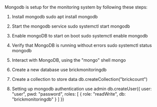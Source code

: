 Mongodb is setup for the monitoring system by following these steps:

1. Install mongodb
sudo apt install mongodb

2. Start the mongodb service
sudo systemctl start mongodb

3. Enable mongoDB to start on boot
sudo systemctl enable mongodb

4. Verify that MongoDB is running without errors
sudo systemctl status mongodb

5. Interact with MongoDB, using the "mongo" shell
mongo

6. Create a new database
use brickmonitoringdb

7. Create a collection to store data
db.createCollection("brickcount")

8. Setting up mongodb authentication
use admin
db.createUser({
  user: "user",
  pwd: "password",
  roles: [
    { role: "readWrite", db: "brickmonitoringdb" }
  ]
})




